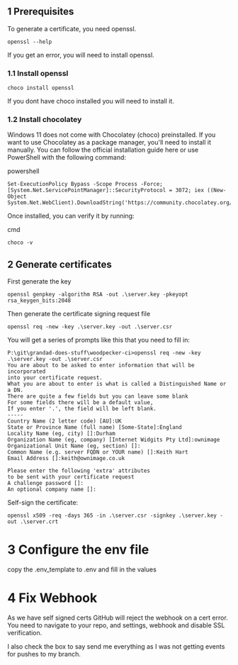 ## 1 Prerequisites
To generate a certificate, you need openssl.
```shell
openssl --help
```
If you get an error, you will need to install openssl.

### 1.1 Install openssl
```shell
choco install openssl
```
If you dont have choco installed you will need to install it.

### 1.2 Install chocolatey 
Windows 11 does not come with Chocolatey (choco) preinstalled. If you want to use Chocolatey as a package manager, you'll need to install it manually. You can follow the official installation guide here or use PowerShell with the following command:

powershell
```
Set-ExecutionPolicy Bypass -Scope Process -Force; [System.Net.ServicePointManager]::SecurityProtocol = 3072; iex ((New-Object System.Net.WebClient).DownloadString('https://community.chocolatey.org/install.ps1'))
```
Once installed, you can verify it by running:

cmd
```
choco -v
```
## 2 Generate certificates
First generate the key
```shell
openssl genpkey -algorithm RSA -out .\server.key -pkeyopt rsa_keygen_bits:2048

```
Then generate the certificate signing request file
```shell
openssl req -new -key .\server.key -out .\server.csr
```
You will get a series of prompts like this that you need to fill in:
```
P:\git\grandad-does-stuff\woodpecker-ci>openssl req -new -key .\server.key -out .\server.csr
You are about to be asked to enter information that will be incorporated
into your certificate request.
What you are about to enter is what is called a Distinguished Name or a DN.
There are quite a few fields but you can leave some blank
For some fields there will be a default value,
If you enter '.', the field will be left blank.
-----
Country Name (2 letter code) [AU]:UK
State or Province Name (full name) [Some-State]:England
Locality Name (eg, city) []:Durham
Organization Name (eg, company) [Internet Widgits Pty Ltd]:ownimage
Organizational Unit Name (eg, section) []:
Common Name (e.g. server FQDN or YOUR name) []:Keith Hart
Email Address []:keith@ownimage.co.uk

Please enter the following 'extra' attributes
to be sent with your certificate request
A challenge password []:
An optional company name []:
```

Self-sign the certificate:    
```shell
openssl x509 -req -days 365 -in .\server.csr -signkey .\server.key -out .\server.crt
```

# 3 Configure the env file
copy the .env_template to .env and fill in the values

# 4 Fix Webhook

As we have self signed certs GitHub will reject the webhook on a cert error.
You  need to navigate to your repo, and settings, webhook and disable SSL verification.

I also check the box to say send me everything as I was not getting events for pushes to my branch.
